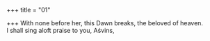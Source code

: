 +++
title = "01"

+++
With none before her, this Dawn breaks, the beloved of heaven.  
I shall sing aloft praise to you, Aśvins,  